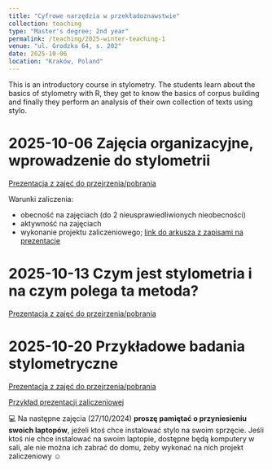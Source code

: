 ```yaml
---
title: "Cyfrowe narzędzia w przekładoznawstwie"
collection: teaching
type: "Master's degree; 2nd year"
permalink: /teaching/2025-winter-teaching-1
venue: "ul. Grodzka 64, s. 202"
date: 2025-10-06
location: "Kraków, Poland"
---
```


This is an introductory course in stylometry. The students learn about the basics of stylometry with R, they get to know the basics of corpus building and finally they perform an analysis of their own collection of texts using stylo.

2025-10-06 Zajęcia organizacyjne, wprowadzenie do stylometrii
======
<a href="/files/0610_CyfroweNarzedzias.pdf" target="_blank">Prezentacja z zajęć do przejrzenia/pobrania</a>

Warunki zaliczenia:
- obecność na zajęciach (do 2 nieusprawiedliwionych nieobecności)
- aktywność na zajęciach
- wykonanie projektu zaliczeniowego; [link do arkusza z zapisami na prezentacje](https://ujchmura-my.sharepoint.com/:x:/g/personal/aleksandra_rykowska_doctoral_uj_edu_pl/Eb3R3d05esdLqcCE6dTH7lQBGQkfvKdo6BzZ_mkZuEIVdQ?e=JSI3iy)

2025-10-13 Czym jest stylometria i na czym polega ta metoda?
======
<a href="/files/1310_CyfroweNarzedzia_compressed.pdf" target="_blank">Prezentacja z zajęć do przejrzenia/pobrania</a>

2025-10-20 Przykładowe badania stylometryczne
======
<a href="/files/2010_CyfroweNarzedzia_compressed.pdf" target="_blank">Prezentacja z zajęć do przejrzenia/pobrania</a>

<a href="/files/Rykowska_dramatfrancuski.pdf" target="_blank">Przykład prezentacji zaliczeniowej</a>

💻 Na następne zajęcia (27/10/2024) **proszę pamiętać o przyniesieniu swoich laptopów**, jeżeli ktoś chce instalować stylo na swoim sprzęcie. Jeśli ktoś nie chce instalować na swoim laptopie, dostępne będą komputery w sali, ale nie można ich zabrać do domu, żeby wykonać na nich projekt zaliczeniowy ☺️